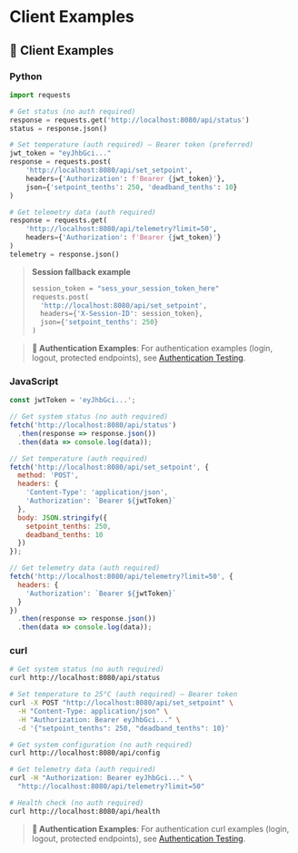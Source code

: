 # Client Examples

## 📱 Client Examples

### **Python**
```python
import requests

# Get status (no auth required)
response = requests.get('http://localhost:8080/api/status')
status = response.json()

# Set temperature (auth required) — Bearer token (preferred)
jwt_token = "eyJhbGci..."
response = requests.post(
    'http://localhost:8080/api/set_setpoint',
    headers={'Authorization': f'Bearer {jwt_token}'},
    json={'setpoint_tenths': 250, 'deadband_tenths': 10}
)

# Get telemetry data (auth required)
response = requests.get(
    'http://localhost:8080/api/telemetry?limit=50',
    headers={'Authorization': f'Bearer {jwt_token}'}
)
telemetry = response.json()
```

> **Session fallback example**
> ```python
> session_token = "sess_your_session_token_here"
> requests.post(
>   'http://localhost:8080/api/set_setpoint',
>   headers={'X-Session-ID': session_token},
>   json={'setpoint_tenths': 250}
> )
> ```

> **🔐 Authentication Examples**: For authentication examples (login, logout, protected endpoints), see [Authentication Testing](../auth/10-testing.md).

### **JavaScript**
```javascript
const jwtToken = 'eyJhbGci...';

// Get system status (no auth required)
fetch('http://localhost:8080/api/status')
  .then(response => response.json())
  .then(data => console.log(data));

// Set temperature (auth required)
fetch('http://localhost:8080/api/set_setpoint', {
  method: 'POST',
  headers: {
    'Content-Type': 'application/json',
    'Authorization': `Bearer ${jwtToken}`
  },
  body: JSON.stringify({
    setpoint_tenths: 250,
    deadband_tenths: 10
  })
});

// Get telemetry data (auth required)
fetch('http://localhost:8080/api/telemetry?limit=50', {
  headers: {
    'Authorization': `Bearer ${jwtToken}`
  }
})
  .then(response => response.json())
  .then(data => console.log(data));
```

### **curl**
```bash
# Get system status (no auth required)
curl http://localhost:8080/api/status

# Set temperature to 25°C (auth required) — Bearer token
curl -X POST "http://localhost:8080/api/set_setpoint" \
  -H "Content-Type: application/json" \
  -H "Authorization: Bearer eyJhbGci..." \
  -d '{"setpoint_tenths": 250, "deadband_tenths": 10}'

# Get system configuration (no auth required)
curl http://localhost:8080/api/config

# Get telemetry data (auth required)
curl -H "Authorization: Bearer eyJhbGci..." \
  "http://localhost:8080/api/telemetry?limit=50"

# Health check (no auth required)
curl http://localhost:8080/api/health
```

> **🔐 Authentication Examples**: For authentication curl examples (login, logout, protected endpoints), see [Authentication Testing](../auth/10-testing.md).
